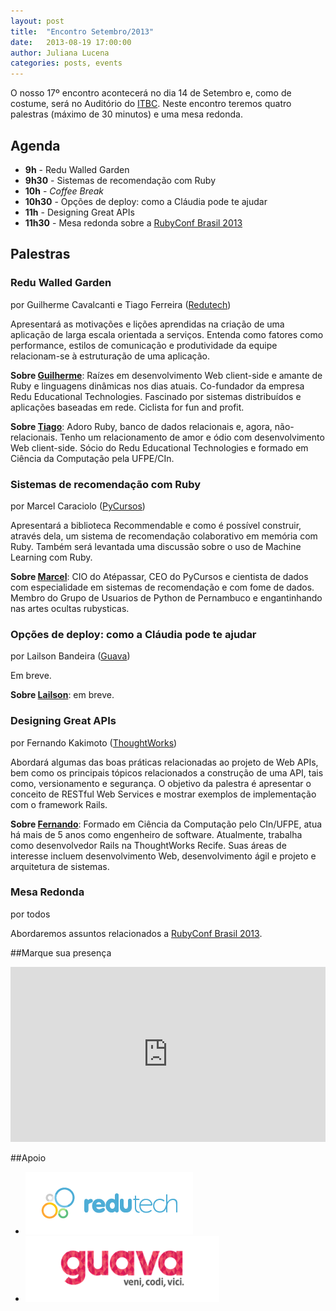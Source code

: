 ```yaml
---
layout: post
title:  "Encontro Setembro/2013"
date:   2013-08-19 17:00:00
author: Juliana Lucena
categories: posts, events
---
```


O nosso 17º encontro acontecerá no dia 14 de Setembro e, como de costume, será no Auditório do [ITBC](http://goo.gl/cD7Rcx). Neste encontro teremos quatro palestras (máximo de 30 minutos) e uma mesa redonda.

## Agenda ##

- **9h** - Redu Walled Garden
- **9h30** - Sistemas de recomendação com Ruby
- **10h** - *Coffee Break*
- **10h30** - Opções de deploy: como a Cláudia pode te ajudar
- **11h** - Designing Great APIs
- **11h30** - Mesa redonda sobre a [RubyConf Brasil 2013](http://www.rubyconf.com.br/)

## Palestras ##

### Redu Walled Garden ##
por Guilherme Cavalcanti e Tiago Ferreira ([Redutech](http://tech.redu.com.br/))

Apresentará as motivações e lições aprendidas na criação de uma aplicação de larga escala orientada a serviços. Entenda como fatores como performance, estilos de comunicação e produtividade da equipe relacionam-se à estruturação de uma aplicação.

**Sobre [Guilherme](https://github.com/guiocavalcanti)**: Raízes em desenvolvimento Web client-side e amante de Ruby e linguagens dinâmicas nos dias atuais. Co-fundador da empresa Redu Educational Technologies. Fascinado por sistemas distribuídos e aplicações baseadas em rede. Ciclista for fun and profit.

**Sobre [Tiago](https://github.com/fltiago)**: Adoro Ruby, banco de dados relacionais e, agora, não-relacionais. Tenho um relacionamento de amor e ódio com desenvolvimento Web client-side. Sócio do Redu Educational Technologies e formado em Ciência da Computação pela UFPE/CIn.

### Sistemas de recomendação com Ruby
por Marcel Caraciolo ([PyCursos](http://pycursos.com))

 Apresentará a biblioteca Recommendable e como é possível construir, através dela, um sistema de recomendação colaborativo em memória com Ruby. Também será levantada uma discussão sobre o uso de Machine Learning com Ruby.

 **Sobre [Marcel](https://github.com/marcelcaraciolo)**: CIO do Atépassar, CEO do PyCursos e cientista de dados com especialidade em sistemas de recomendação e com fome de dados. Membro do Grupo de Usuarios de Python de Pernambuco e engantinhando nas artes ocultas rubysticas.

### Opções de deploy: como a Cláudia pode te ajudar
por Lailson Bandeira ([Guava](http://guava.com.br))

Em breve.

 **Sobre [Lailson](https://github.com/lailsonbm)**: em breve.

### Designing Great APIs
por Fernando Kakimoto ([ThoughtWorks](http://www.thoughtworks.com/))

Abordará algumas das boas práticas relacionadas ao projeto de Web APIs, bem como os principais tópicos relacionados a construção de uma API, tais como, versionamento e segurança. O objetivo da palestra é apresentar o conceito de RESTful Web Services e mostrar exemplos de implementação com o framework Rails.

 **Sobre [Fernando](https://github.com/nandokakimoto)**:  Formado em Ciência da Computação pelo CIn/UFPE, atua há mais de 5 anos como engenheiro de software. Atualmente, trabalha como desenvolvedor Rails na ThoughtWorks Recife. Suas áreas de interesse incluem desenvolvimento Web, desenvolvimento ágil e projeto e arquitetura de sistemas.


### Mesa Redonda
por todos

 Abordaremos assuntos relacionados a [RubyConf Brasil 2013](http://www.rubyconf.com.br/).

##Marque sua presença

<iframe src="http://www.eventick.com.br/frevo-on-rails-setembro-2013/embedded" frameborder="0" height="280px" width="100%" vspace="0" hspace="0" marginheight="5" marginwidth="5" scrolling="auto" allowtransparency="true"> </iframe>

##Apoio

- [![Redutech](/images/logo-redutech.png)](http://tech.redu.com.br)
- [![Guava](/images/logo-guava.png)](http://guava.com.br)
